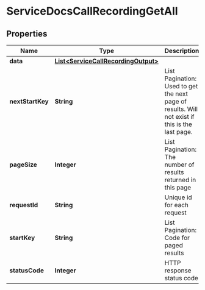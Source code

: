 

# ServiceDocsCallRecordingGetAll

## Properties

Name | Type | Description | Notes
------------ | ------------- | ------------- | -------------
**data** | [**List&lt;ServiceCallRecordingOutput&gt;**](ServiceCallRecordingOutput.md) |  |  [optional]
**nextStartKey** | **String** | List Pagination: Used to get the next page of results. Will not exist if this is the last page. |  [optional]
**pageSize** | **Integer** | List Pagination: The number of results returned in this page |  [optional]
**requestId** | **String** | Unique id for each request |  [optional]
**startKey** | **String** | List Pagination: Code for paged results |  [optional]
**statusCode** | **Integer** | HTTP response status code |  [optional]





